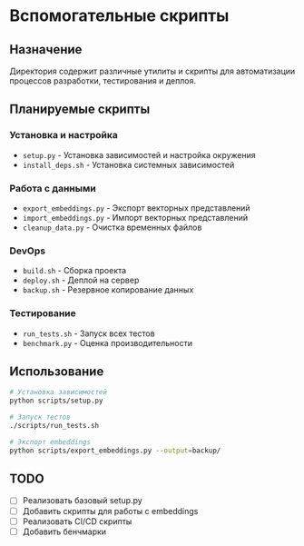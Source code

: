 # Вспомогательные скрипты

## Назначение
Директория содержит различные утилиты и скрипты для автоматизации процессов разработки, тестирования и деплоя.

## Планируемые скрипты

### Установка и настройка
- `setup.py` - Установка зависимостей и настройка окружения
- `install_deps.sh` - Установка системных зависимостей

### Работа с данными
- `export_embeddings.py` - Экспорт векторных представлений
- `import_embeddings.py` - Импорт векторных представлений
- `cleanup_data.py` - Очистка временных файлов

### DevOps
- `build.sh` - Сборка проекта
- `deploy.sh` - Деплой на сервер
- `backup.sh` - Резервное копирование данных

### Тестирование
- `run_tests.sh` - Запуск всех тестов
- `benchmark.py` - Оценка производительности

## Использование
```bash
# Установка зависимостей
python scripts/setup.py

# Запуск тестов
./scripts/run_tests.sh

# Экспорт embeddings
python scripts/export_embeddings.py --output=backup/
```

## TODO
- [ ] Реализовать базовый setup.py
- [ ] Добавить скрипты для работы с embeddings
- [ ] Реализовать CI/CD скрипты
- [ ] Добавить бенчмарки
